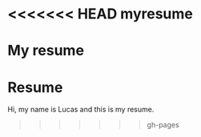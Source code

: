<<<<<<< HEAD
myresume
========

My resume
=======
Resume
======

Hi, my name is Lucas and this is my resume.
>>>>>>> gh-pages
